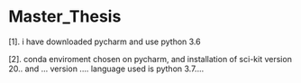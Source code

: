 # Master_Thesis

[1]. i have downloaded pycharm and use python 3.6

[2]. conda enviroment chosen on pycharm, and installation of sci-kit version 20.. and ...  version .... language used is python 3.7....
